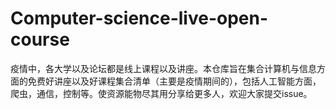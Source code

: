 # Computer-science-live-open-course
疫情中，各大学以及论坛都是线上课程以及讲座。本仓库旨在集合计算机与信息方面的免费好讲座以及好课程集合清单（主要是疫情期间的），包括人工智能方面，爬虫，通信，控制等。使资源能物尽其用分享给更多人，欢迎大家提交issue。
